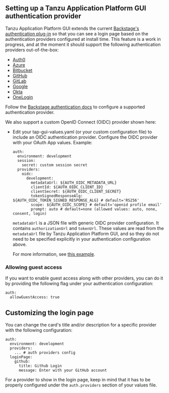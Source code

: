 ## Setting up a Tanzu Application Platform GUI authentication provider

Tanzu Application Platform GUI extends the current [Backstage's authentication plug-in](https://backstage.io/docs/auth/) so that you can see a login page based on the authentication providers configured at install time. This feature is a work in progress, and at the moment it should support the following authentication providers out-of-the-box:

- [Auth0](https://backstage.io/docs/auth/auth0/provider)
- [Azure](https://backstage.io/docs/auth/microsoft/provider)
- [Bitbucket](https://backstage.io/docs/auth/bitbucket/provider)
- [GitHub](https://backstage.io/docs/auth/github/provider)
- [GitLab](https://backstage.io/docs/auth/gitlab/provider)
- [Google](https://backstage.io/docs/auth/google/provider)
- [Okta](https://backstage.io/docs/auth/okta/provider)
- [OneLogin](https://backstage.io/docs/auth/onelogin/provider)

Follow the [Backstage authentication docs](https://backstage.io/docs/auth/) to configure a supported authentication provider.

We also support a custom OpenID Connect (OIDC) provider shown here:

- Edit your tap-gui-values.yaml (or your custom configuration file) to include an OIDC authentication provider. Configure the OIDC provider with your OAuth App values. Example:

    ```
    auth:
      environment: development
      session:
        secret: custom session secret
      providers:
        oidc:
          development:
            metadataUrl: ${AUTH_OIDC_METADATA_URL}
            clientId: ${AUTH_OIDC_CLIENT_ID}
            clientSecret: ${AUTH_OIDC_CLIENT_SECRET}
            tokenSignedResponseAlg: ${AUTH_OIDC_TOKEN_SIGNED_RESPONSE_ALG} # default='RS256'
            scope: ${AUTH_OIDC_SCOPE} # default='openid profile email'
            prompt: auto # default=none (allowed values: auto, none, consent, login)
    ```

    `metadataUrl` is a JSON file with generic OIDC provider configuration. It contains `authorizationUrl` and `tokenUrl`. These values are read from the `metadataUrl` file by Tanzu Application Platform GUI, and so they do not need to be specified explicitly in your authentication configuration above.
    
    For more information, see [this example](https://github.com/backstage/backstage/blob/e4ab91cf571277c636e3e112cd82069cdd6fca1f/app-config.yaml#L333-L347).

### Allowing guest access

If you want to enable guest access along with other providers, you can do it by providing the following flag under your authentication configuration:

  ```
  auth:
    allowGuestAccess: true
  ```

## Customizing the login page

You can change the card's title and/or description for a specific provider with the following configuration:

  ```
  auth:
    environment: development
    providers:
      ... # auth providers config
    loginPage:
      github:
        title: Github Login
        message: Enter with your GitHub account
  ```

For a provider to show in the login page, keep in mind that it has to be properly configured under the `auth.providers` section of your values file.
